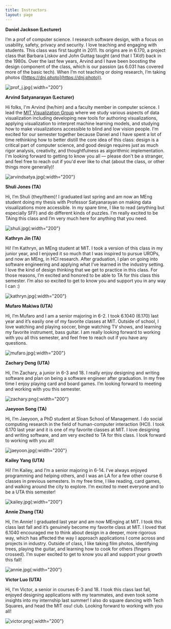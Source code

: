 ```yaml
---
title: Instructors
layout: page
---
```


**Daniel Jackson (Lecturer)**

I’m a prof of computer science. I research software design, with a focus on usability, safety, privacy and security. I love teaching and engaging with students. This class was first taught in 2011. Its origins are in 6.170, a project class that Barbara Liskov and John Guttag taught (and that I TA’d!) back in the 1980s. Over the last few years, Arvind and I have been boosting the design component of the class, which is our passion (as 6.031 has covered more of the basic tech). When I’m not teaching or doing research, I’m taking photos ([https://dnj.photo](https://dnj.photo)).

![prof_j.jpg](/assets/instructor-photos/prof_j.jpg){:width="200"}

**Arvind Satyanarayan (Lecturer)**

Hi folks, I'm Arvind (he/him) and a faculty member in computer science. I lead the [MIT Visualization Group](http://vis.csail.mit.edu) where we study various aspects of data visualization including developing new tools for authoring visualizations, applying visualization to interpret machine learning models, and studying how to make visualizations accessible to blind and low vision people. I'm excited for our semester together because Daniel and I have spent a lot of time rethinking how to better distill the core idea of this class: design is a critical part of computer science, and good design requires just as much rigor analysis, creativity, and thoughtfulness as algorithmic implementation. I'm looking forward to getting to know you all — please don't be a stranger, and feel free to reach out if you'd ever like to chat (about the class, or other things more generally)!

![arvindsatya.jpg](/assets/instructor-photos/arvindsatya.jpg){:width="200"}

**Shuli Jones (TA)**

Hi, I’m Shuli (they/them)! I graduated last spring and am now an MEng student doing my thesis with Professor Satyanarayan on making data visualizations more accessible. In my spare time, I like to read (anything but especially SFF) and do different kinds of puzzles. I’m really excited to be TAing this class and I’m very much here for anything that you need.

![shuli.jpg](/assets/instructor-photos/shuli.jpg){:width="200"}

**Kathryn Jin (TA)**

Hi! I’m Kathryn, an MEng student at MIT. I took a version of this class in my junior year, and I enjoyed it so much that I was inspired to pursue UROPs, and now an MEng, in HCI research. After graduation, I plan on going into software engineering and applying what I’ve learned in the industry setting. I love the kind of design thinking that we get to practice in this class. For those reasons, I’m excited and honored to be able to TA for this class this semester. I’m also so excited to get to know you and support you in any way I can :)

![kathryn.jpg](/assets/instructor-photos/kathryn.jpg){:width="200"}

**Mufaro Makiwa (UTA)**

Hi, I’m Mufaro and I am a senior majoring in 6-2.  I took 6.1040 (6.170) last year and it’s easily one of my favorite classes at MIT. Outside of school, I love watching and playing soccer, binge watching TV shows, and learning my favorite instrument, bass guitar. I am really looking forward to working with you all this semester, and feel free to reach out if you have any questions.

![mufaro.jpg](/assets/instructor-photos/mufaro.jpg){:width="200"}

**Zachary Deng (UTA)**

Hi, I’m Zachary, a junior in 6-3 and 18. I really enjoy designing and writing software and plan on being a software engineer after graduation. In my free time I enjoy playing card and board games. I’m looking forward to meeting and working with you this semester. 

![zachary.png](/assets/instructor-photos/zachary.png){:width="200"}

**Jaeyoon Song (TA)**

Hi, I’m Jaeyoon, a PhD student at Sloan School of Management. I do social computing research in the field of human-computer interaction (HCI). I took 6.170 last year and it is one of my favorite classes at MIT. I love designing and writing software, and am very excited to TA for this class. I look forward to working with you all!

![jaeyoon.jpg](/assets/instructor-photos/jaeyoon.jpg){:width="200"}

**Kailey Yang (UTA)**

Hi! I’m Kailey, and I’m a senior majoring in 6-14. I’ve always enjoyed programming and helping others, and I was an LA for a few other course 6 classes in previous semesters. In my free time, I like reading, card games, and walking around the city to explore. I’m excited to meet everyone and to be a UTA this semester!

![kailey.jpg](/assets/instructor-photos/kailey.jpg){:width="200"}

**Annie Zhang (TA)**

Hi, I’m Annie! I graduated last year and am now MEnging at MIT. I took this class last fall and it’s genuinely become my favorite class at MIT. I loved that 6.1040 encouraged me to think about design in a deeper, more rigorous way, which has affected the way I approach applications I come across and projects in industry. Outside of class, I like taking film photos, identifying trees, playing the guitar, and learning how to cook for others (fingers crossed). I’m super excited to get to know you all and support your growth this fall!

![annie.jpg](/assets/instructor-photos/annie.jpg){:width="200"}

**Victor Luo (UTA)**

Hi, I'm Victor, a senior in courses 6-3 and 18. I took this class last fall, enjoyed designing applications with my teammates, and even took some insights into my internship last summer! I also do square dancing with Tech Squares, and head the MIT osu! club. Looking forward to working with you all!

![victor.png](/assets/instructor-photos/victor.png){:width="200"}
